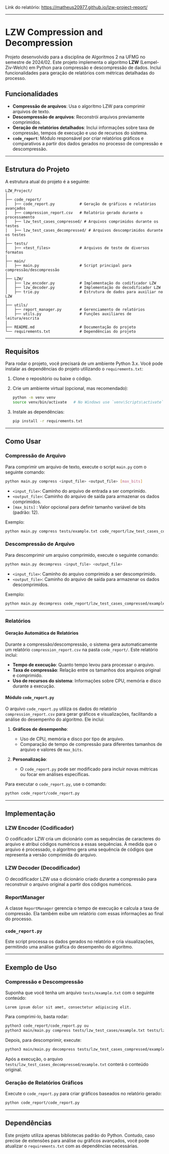 Link do relatório: https://matheus20977.github.io/lzw-project-report/

---

# LZW Compression and Decompression

Projeto desenvolvido para a disciplina de Algoritmos 2 na UFMG no semestre de 2024/02. Este projeto implementa o algoritmo **LZW** (Lempel-Ziv-Welch) em Python para compressão e descompressão de dados. Inclui funcionalidades para geração de relatórios com métricas detalhadas do processo.

## Funcionalidades

- **Compressão de arquivos**: Usa o algoritmo LZW para comprimir arquivos de texto.
- **Descompressão de arquivos**: Reconstrói arquivos previamente comprimidos.
- **Geração de relatórios detalhados**: Inclui informações sobre taxa de compressão, tempos de execução e uso de recursos do sistema.
- **`code_report`**: Módulo responsável por criar relatórios gráficos e comparativos a partir dos dados gerados no processo de compressão e descompressão.

---

## Estrutura do Projeto

A estrutura atual do projeto é a seguinte:

```
LZW_Project/
│
├── code_report/
│   ├── code_report.py           # Geração de gráficos e relatórios avançados
│   ├── compression_report.csv   # Relatório gerado durante o processamento
│   ├── lzw_test_cases_compressed/ # Arquivos comprimidos durante os testes
│   ├── lzw_test_cases_decompressed/ # Arquivos descomprimidos durante os testes
│
├── tests/
│   ├── <test_files>             # Arquivos de teste de diversos formatos
│
├── main/
│   ├── main.py                  # Script principal para compressão/descompressão
│
├── LZW/
│   ├── lzw_encoder.py           # Implementação do codificador LZW
│   ├── lzw_decoder.py           # Implementação do decodificador LZW
│   ├── trie.py                  # Estrutura de dados para auxiliar no LZW
│
├── utils/
│   ├── report_manager.py        # Gerenciamento de relatórios
│   ├── utils.py                 # Funções auxiliares de leitura/escrita
│
├── README.md                    # Documentação do projeto
└── requirements.txt             # Dependências do projeto
```

---

## Requisitos

Para rodar o projeto, você precisará de um ambiente Python 3.x. Você pode instalar as dependências do projeto utilizando o `requirements.txt`:

1. Clone o repositório ou baixe o código.
2. Crie um ambiente virtual (opcional, mas recomendado):

   ```bash
   python -m venv venv
   source venv/bin/activate   # No Windows use `venv\Scripts\activate`
   ```

3. Instale as dependências:
   ```bash
   pip install -r requirements.txt
   ```

---

## Como Usar

### Compressão de Arquivo

Para comprimir um arquivo de texto, execute o script `main.py` com o seguinte comando:

```bash
python main.py compress <input_file> <output_file> [max_bits]
```

- `<input_file>`: Caminho do arquivo de entrada a ser comprimido.
- `<output_file>`: Caminho do arquivo de saída para armazenar os dados comprimidos.
- `[max_bits]` : Valor opcional para definir tamanho variável de bits (padrão: 12).

Exemplo:

```bash
python main.py compress tests/example.txt code_report/lzw_test_cases_compressed/example.txt.lzw
```

### Descompressão de Arquivo

Para descomprimir um arquivo comprimido, execute o seguinte comando:

```bash
python main.py decompress <input_file> <output_file>
```

- `<input_file>`: Caminho do arquivo comprimido a ser descomprimido.
- `<output_file>`: Caminho do arquivo de saída para armazenar os dados descomprimidos.

Exemplo:

```bash
python main.py decompress code_report/lzw_test_cases_compressed/example.txt.lzw code_report/lzw_test_cases_decompressed/example.txt
```

---

### Relatórios

#### Geração Automática de Relatórios
Durante a compressão/descompressão, o sistema gera automaticamente um relatório `compression_report.csv` na pasta `code_report/`. Este relatório inclui:

- **Tempo de execução**: Quanto tempo levou para processar o arquivo.
- **Taxa de compressão**: Relação entre os tamanhos dos arquivos original e comprimido.
- **Uso de recursos do sistema**: Informações sobre CPU, memória e disco durante a execução.

#### Módulo `code_report.py`

O arquivo `code_report.py` utiliza os dados do relatório `compression_report.csv` para gerar gráficos e visualizações, facilitando a análise do desempenho do algoritmo. Ele inclui:

1. **Gráficos de desempenho**:
   - Uso de CPU, memória e disco por tipo de arquivo.
   - Comparação de tempo de compressão para diferentes tamanhos de arquivo e valores de `max_bits`.

2. **Personalização**:
   - O `code_report.py` pode ser modificado para incluir novas métricas ou focar em análises específicas.

Para executar o `code_report.py`, use o comando:

```bash
python code_report/code_report.py
```

---

## Implementação

### LZW Encoder (Codificador)

O codificador LZW cria um dicionário com as sequências de caracteres do arquivo e atribui códigos numéricos a essas sequências. À medida que o arquivo é processado, o algoritmo gera uma sequência de códigos que representa a versão comprimida do arquivo.

### LZW Decoder (Decodificador)

O decodificador LZW usa o dicionário criado durante a compressão para reconstruir o arquivo original a partir dos códigos numéricos.

### ReportManager

A classe `ReportManager` gerencia o tempo de execução e calcula a taxa de compressão. Ela também exibe um relatório com essas informações ao final do processo.

### `code_report.py`

Este script processa os dados gerados no relatório e cria visualizações, permitindo uma análise gráfica do desempenho do algoritmo.

---

## Exemplo de Uso

### Compressão e Descompressão

Suponha que você tenha um arquivo `tests/example.txt` com o seguinte conteúdo:

```
Lorem ipsum dolor sit amet, consectetur adipiscing elit.
```

Para comprimi-lo, basta rodar:

```bash
python3 code_report/code_report.py ou
python3 main/main.py compress tests/lzw_test_cases/example.txt tests/lzw_test_cases_compressed/example.txt.lzw
```

Depois, para descomprimir, execute:

```bash
python3 main/main.py decompress tests/lzw_test_cases_compressed/example.txt.lzw tests/lzw_test_cases_decompressed/example.txt
```

Após a execução, o arquivo `tests/lzw_test_cases_decompressed/example.txt` conterá o conteúdo original.

### Geração de Relatórios Gráficos

Execute o `code_report.py` para criar gráficos baseados no relatório gerado:

```bash
python code_report/code_report.py
```

---

## Dependências

Este projeto utiliza apenas bibliotecas padrão do Python. Contudo, caso precise de extensões para análise ou gráficos avançados, você pode atualizar o `requirements.txt` com as dependências necessárias.